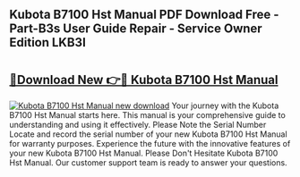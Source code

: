 ## Kubota B7100 Hst Manual PDF Download Free - Part-B3s User Guide Repair - Service Owner Edition LKB3I

# <h2><a href="http://bc92181.oget.top/?id=Kubota+B7100+Hst+Manual">🔗Download New 👉🔴 Kubota B7100 Hst Manual</a></h2>

[![Kubota B7100 Hst Manual new download](https://i.imgur.com/5g1atiW.png)](http://bc92181.oget.top/?id=Kubota+B7100+Hst+Manual)
Your journey with the Kubota B7100 Hst Manual starts here. This manual is your comprehensive guide to understanding and using it effectively. Please Note the Serial Number Locate and record the serial number of your new Kubota B7100 Hst Manual for warranty purposes. Experience the future with the innovative features of your new Kubota B7100 Hst Manual. Please Don't Hesitate Kubota B7100 Hst Manual. Our customer support team is ready to answer your questions.

